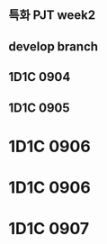 ## 특화 PJT week2

## develop branch

## 1D1C 0904

## 1D1C 0905

# 1D1C 0906

# 1D1C 0906

# 1D1C 0907
